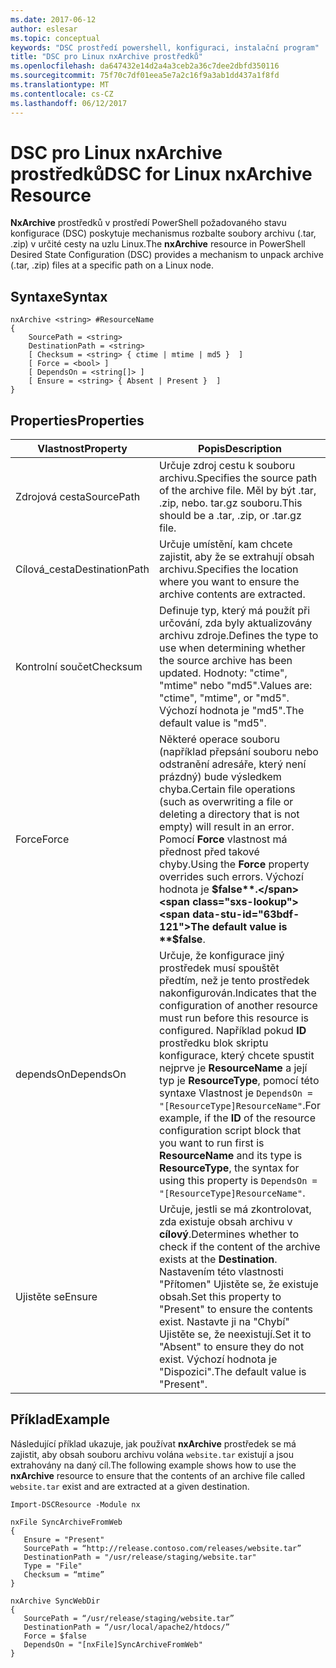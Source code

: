 ```yaml
---
ms.date: 2017-06-12
author: eslesar
ms.topic: conceptual
keywords: "DSC prostředí powershell, konfiguraci, instalační program"
title: "DSC pro Linux nxArchive prostředků"
ms.openlocfilehash: da647432e14d2a4a3ceb2a36c7dee2dbfd350116
ms.sourcegitcommit: 75f70c7df01eea5e7a2c16f9a3ab1dd437a1f8fd
ms.translationtype: MT
ms.contentlocale: cs-CZ
ms.lasthandoff: 06/12/2017
---
```

# <a name="dsc-for-linux-nxarchive-resource"></a><span data-ttu-id="63bdf-103">DSC pro Linux nxArchive prostředků</span><span class="sxs-lookup"><span data-stu-id="63bdf-103">DSC for Linux nxArchive Resource</span></span>

<span data-ttu-id="63bdf-104">**NxArchive** prostředků v prostředí PowerShell požadovaného stavu konfigurace (DSC) poskytuje mechanismus rozbalte soubory archivu (.tar, .zip) v určité cesty na uzlu Linux.</span><span class="sxs-lookup"><span data-stu-id="63bdf-104">The **nxArchive** resource in PowerShell Desired State Configuration (DSC) provides a mechanism to unpack archive (.tar, .zip) files at a specific path on a Linux node.</span></span>

## <a name="syntax"></a><span data-ttu-id="63bdf-105">Syntaxe</span><span class="sxs-lookup"><span data-stu-id="63bdf-105">Syntax</span></span>

```
nxArchive <string> #ResourceName
{
    SourcePath = <string>
    DestinationPath = <string>
    [ Checksum = <string> { ctime | mtime | md5 }  ]
    [ Force = <bool> ]
    [ DependsOn = <string[]> ]
    [ Ensure = <string> { Absent | Present }  ]
}
```

## <a name="properties"></a><span data-ttu-id="63bdf-106">Properties</span><span class="sxs-lookup"><span data-stu-id="63bdf-106">Properties</span></span>

|  <span data-ttu-id="63bdf-107">Vlastnost</span><span class="sxs-lookup"><span data-stu-id="63bdf-107">Property</span></span> |  <span data-ttu-id="63bdf-108">Popis</span><span class="sxs-lookup"><span data-stu-id="63bdf-108">Description</span></span> | 
|---|---|
| <span data-ttu-id="63bdf-109">Zdrojová cesta</span><span class="sxs-lookup"><span data-stu-id="63bdf-109">SourcePath</span></span>| <span data-ttu-id="63bdf-110">Určuje zdroj cestu k souboru archivu.</span><span class="sxs-lookup"><span data-stu-id="63bdf-110">Specifies the source path of the archive file.</span></span> <span data-ttu-id="63bdf-111">Měl by být .tar, .zip, nebo. tar.gz souboru.</span><span class="sxs-lookup"><span data-stu-id="63bdf-111">This should be a .tar, .zip, or .tar.gz file.</span></span> | 
| <span data-ttu-id="63bdf-112">Cílová_cesta</span><span class="sxs-lookup"><span data-stu-id="63bdf-112">DestinationPath</span></span>| <span data-ttu-id="63bdf-113">Určuje umístění, kam chcete zajistit, aby že se extrahují obsah archivu.</span><span class="sxs-lookup"><span data-stu-id="63bdf-113">Specifies the location where you want to ensure the archive contents are extracted.</span></span>| 
| <span data-ttu-id="63bdf-114">Kontrolní součet</span><span class="sxs-lookup"><span data-stu-id="63bdf-114">Checksum</span></span>| <span data-ttu-id="63bdf-115">Definuje typ, který má použít při určování, zda byly aktualizovány archivu zdroje.</span><span class="sxs-lookup"><span data-stu-id="63bdf-115">Defines the type to use when determining whether the source archive has been updated.</span></span> <span data-ttu-id="63bdf-116">Hodnoty: "ctime", "mtime" nebo "md5".</span><span class="sxs-lookup"><span data-stu-id="63bdf-116">Values are: "ctime", "mtime", or "md5".</span></span> <span data-ttu-id="63bdf-117">Výchozí hodnota je "md5".</span><span class="sxs-lookup"><span data-stu-id="63bdf-117">The default value is "md5".</span></span>| 
| <span data-ttu-id="63bdf-118">Force</span><span class="sxs-lookup"><span data-stu-id="63bdf-118">Force</span></span>| <span data-ttu-id="63bdf-119">Některé operace souboru (například přepsání souboru nebo odstranění adresáře, který není prázdný) bude výsledkem chyba.</span><span class="sxs-lookup"><span data-stu-id="63bdf-119">Certain file operations (such as overwriting a file or deleting a directory that is not empty) will result in an error.</span></span> <span data-ttu-id="63bdf-120">Pomocí **Force** vlastnost má přednost před takové chyby.</span><span class="sxs-lookup"><span data-stu-id="63bdf-120">Using the **Force** property overrides such errors.</span></span> <span data-ttu-id="63bdf-121">Výchozí hodnota je **$false**.</span><span class="sxs-lookup"><span data-stu-id="63bdf-121">The default value is **$false**.</span></span>| 
| <span data-ttu-id="63bdf-122">dependsOn</span><span class="sxs-lookup"><span data-stu-id="63bdf-122">DependsOn</span></span> | <span data-ttu-id="63bdf-123">Určuje, že konfigurace jiný prostředek musí spouštět předtím, než je tento prostředek nakonfigurován.</span><span class="sxs-lookup"><span data-stu-id="63bdf-123">Indicates that the configuration of another resource must run before this resource is configured.</span></span> <span data-ttu-id="63bdf-124">Například pokud **ID** prostředku blok skriptu konfigurace, který chcete spustit nejprve je **ResourceName** a její typ je **ResourceType**, pomocí této syntaxe Vlastnost je `DependsOn = "[ResourceType]ResourceName"`.</span><span class="sxs-lookup"><span data-stu-id="63bdf-124">For example, if the **ID** of the resource configuration script block that you want to run first is **ResourceName** and its type is **ResourceType**, the syntax for using this property is `DependsOn = "[ResourceType]ResourceName"`.</span></span>| 
| <span data-ttu-id="63bdf-125">Ujistěte se</span><span class="sxs-lookup"><span data-stu-id="63bdf-125">Ensure</span></span>| <span data-ttu-id="63bdf-126">Určuje, jestli se má zkontrolovat, zda existuje obsah archivu v **cílový**.</span><span class="sxs-lookup"><span data-stu-id="63bdf-126">Determines whether to check if the content of the archive exists at the **Destination**.</span></span> <span data-ttu-id="63bdf-127">Nastavením této vlastnosti "Přítomen" Ujistěte se, že existuje obsah.</span><span class="sxs-lookup"><span data-stu-id="63bdf-127">Set this property to "Present" to ensure the contents exist.</span></span> <span data-ttu-id="63bdf-128">Nastavte ji na "Chybí" Ujistěte se, že neexistují.</span><span class="sxs-lookup"><span data-stu-id="63bdf-128">Set it to "Absent" to ensure they do not exist.</span></span> <span data-ttu-id="63bdf-129">Výchozí hodnota je "Dispozici".</span><span class="sxs-lookup"><span data-stu-id="63bdf-129">The default value is "Present".</span></span>| 

## <a name="example"></a><span data-ttu-id="63bdf-130">Příklad</span><span class="sxs-lookup"><span data-stu-id="63bdf-130">Example</span></span>

<span data-ttu-id="63bdf-131">Následující příklad ukazuje, jak používat **nxArchive** prostředek se má zajistit, aby obsah souboru archivu volána `website.tar` existují a jsou extrahovány na daný cíl.</span><span class="sxs-lookup"><span data-stu-id="63bdf-131">The following example shows how to use the **nxArchive** resource to ensure that the contents of an archive file called `website.tar` exist and are extracted at a given destination.</span></span>

```
Import-DSCResource -Module nx 

nxFile SyncArchiveFromWeb
{
   Ensure = "Present"
   SourcePath = “http://release.contoso.com/releases/website.tar”
   DestinationPath = "/usr/release/staging/website.tar"
   Type = "File"
   Checksum = “mtime”
}

nxArchive SyncWebDir
{
   SourcePath = “/usr/release/staging/website.tar”
   DestinationPath = “/usr/local/apache2/htdocs/”
   Force = $false
   DependsOn = "[nxFile]SyncArchiveFromWeb"
} 
```

